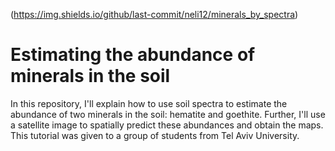 (https://img.shields.io/github/last-commit/neli12/minerals_by_spectra)
# Estimating the abundance of minerals in the soil
In this repository, I'll explain how to use soil spectra to estimate the abundance of two minerals in the soil: hematite and goethite. Further, I'll use a satellite image to spatially predict these abundances and obtain the maps.  
This tutorial was given to a group of students from Tel Aviv University.
